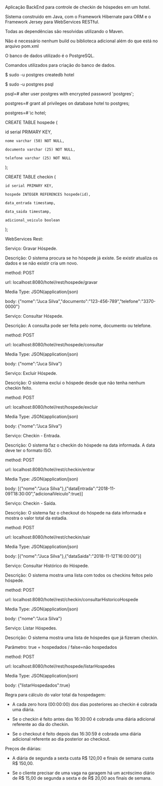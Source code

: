 Aplicação BackEnd para controle de checkin de hóspedes em um hotel.

Sistema construido em Java, com o Framework Hibernate para ORM e o Framework Jersey para WebServices RESTful.

Todas as dependências são resolvidas utilizando o Maven.

Não é necessário nenhum build ou biblioteca adicional além do que está no arquivo pom.xml


O banco de dados utilizado é o PostgreSQL.


Comandos utilizados para criação do banco de dados.

$ sudo -u postgres createdb hotel

$ sudo -u postgres psql

psql=# alter user postgres with encrypted password 'postgres';

postgres=# grant all privileges on database hotel to postgres;

postgres=# \c hotel;


CREATE TABLE hospede (

   id serial PRIMARY KEY,
   
    nome varchar (50) NOT NULL,
    
    documento varchar (25) NOT NULL,
    
    telefone varchar (25) NOT NULL

);


CREATE TABLE checkin (

    id serial PRIMARY KEY,
    
    hospede INTEGER REFERENCES hospede(id),
    
    data_entrada timestamp,
    
    data_saida timestamp,
    
    adicional_veiculo boolean

);



WebServices Rest:


Serviço: Gravar Hóspede.

Descrição: O sistema procura se ho hóspede já existe. Se existir atualiza os dados e se não existir cria um novo.

method: POST

url: localhost:8080/hotel/rest/hospede/gravar

Media Type: JSON(application/json)

body: {"nome":"Juca Silva","documento":"123-456-789","telefone":"3370-0000"}



Serviço: Consultar Hóspede.

Descrição: A consulta pode ser feita pelo nome, documento ou telefone.

method: POST

url: localhost:8080/hotel/rest/hospede/consultar

Media Type: JSON(application/json)

body: {"nome":"Juca Silva"}



Serviço: Excluir Hóspede.

Descrição: O sistema exclui o hóspede desde que não tenha nenhum checkin feito.

method: POST

url: localhost:8080/hotel/rest/hospede/excluir

Media Type: JSON(application/json)

body: {"nome":"Juca Silva"}


Serviço: Checkin - Entrada.

Descrição: O sistema faz o checkin do hóspede na data informada. A data deve ter o formato ISO.

method: POST

url: localhost:8080/hotel/rest/checkin/entrar

Media Type: JSON(application/json)

body: [{"nome":"Juca Silva"},{"dataEntrada":"2018-11-09T18:30:00","adicionalVeiculo":true}]



Serviço: Checkin - Saída.

Descrição: O sistema faz o checkout do hóspede na data informada e mostra o valor total da estadia.

method: POST

url: localhost:8080/hotel/rest/checkin/sair

Media Type: JSON(application/json)

body: [{"nome":"Juca Silva"},{"dataSaida":"2018-11-12T16:00:00"}]



Serviço: Consultar Histórico do Hóspede.

Descrição: O sistema mostra uma lista com todos os checkins feitos pelo hóspede.

method: POST

url: localhost:8080/hotel/rest/checkin/consultarHistoricoHospede

Media Type: JSON(application/json)

body: {"nome":"Juca Silva"}



Serviço: Listar Hóspedes.

Descrição: O sistema mostra uma lista de hóspedes que já fizeram checkin.

Parâmetro: true = hospedados  /  false=não hospedados

method: POST

url: localhost:8080/hotel/rest/hospede/listarHospedes

Media Type: JSON(application/json)

body: {"listarHospedados":true}




Regra para cálculo do valor total da hospedagem:

- A cada zero hora (00:00:00) dos dias posteriores ao checkin é cobrada uma diária.

- Se o checkin é feito antes das 16:30:00 é cobrada uma diária adicional referente ao dia do checkin.

- Se o checkout é feito depois das 16:30:59 é cobrada uma diária adicional referente ao dia posterior ao checkout.



Preços de diárias:

- A diária de segunda a sexta custa R$ 120,00 e finais de semana custa R$ 150,00.

- Se o cliente precisar de uma vaga na garagem há um acréscimo diário de R$ 15,00 de segunda a sexta e de R$ 20,00 aos finais de semana.
